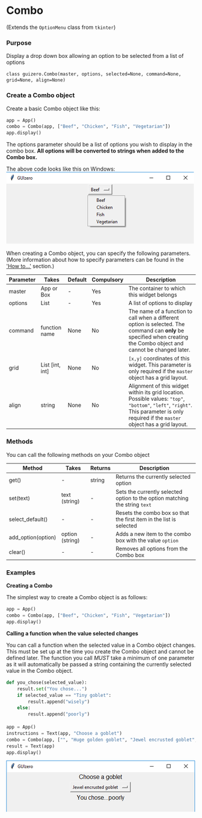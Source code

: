 # Combo

(Extends the `OptionMenu` class from `tkinter`)

### Purpose
Display a drop down box allowing an option to be selected from a list of options

```
class guizero.Combo(master, options, selected=None, command=None, grid=None, align=None)
```

### Create a Combo object

Create a basic Combo object like this:

```python
app = App()
combo = Combo(app, ["Beef", "Chicken", "Fish", "Vegetarian"])
app.display()
```

The options parameter should be a list of options you wish to display in the combo box. **All options will be converted to strings when added to the Combo box.**

The above code looks like this on Windows:
![Combo on Windows](images/combo_windows.png)


When creating a Combo object, you can specify the following parameters. (More information about how to specify parameters can be found in the ['How to...'](./howto/) section.)

| Parameter | Takes | Default | Compulsory | Description                         |
| --------- | --------- | ------- | ---------- | -------------------------|
| master    | App or Box   | - | Yes       | The container to which this widget belongs
| options   | List    | -  | Yes         | A list of options to display |
| command | function name | None | No   | The name of a function to call when a different option is selected. The command can **only** be specified when creating the Combo object and cannot be changed later. |
| grid   | List [int, int]   | None     | No         | `[x,y]` coordinates of this widget. This parameter is only required if the `master` object has a grid layout. |
| align   | string     | None     | No         | Alignment of this widget within its grid location. Possible values: `"top"`, `"bottom"`, `"left"`, `"right"`. This parameter is only required if the `master` object has a grid layout.  |



### Methods

You can call the following methods on your Combo object

| Method        | Takes     | Returns    | Description                |
| ------------- | ------------- | ---------- | -------------------------- |
| get()  | -  | string          | Returns the currently selected option |
| set(text)   | text (string)         | -         | Sets the currently selected option to the option matching the string `text`       |
| select_default() | - | - |  Resets the combo box so that the first item in the list is selected |
| add_option(option) | option (string) | - |  Adds a new item to the combo box with the value `option` |
| clear() | - | - |  Removes all options from the Combo box |



### Examples

**Creating a Combo**

The simplest way to create a Combo object is as follows:

```python
app = App()
combo = Combo(app, ["Beef", "Chicken", "Fish", "Vegetarian"])
app.display()
```

**Calling a function when the value selected changes**

You can call a function when the selected value in a Combo object changes. This must be set up at the time you create the Combo object and cannot be defined later. The function you call *MUST* take a minimum of one parameter as it will automatically be passed a string containing the currently selected value in the Combo object.

```python
def you_chose(selected_value):
    result.set("You chose...")
    if selected_value == "Tiny goblet":
        result.append("wisely")
    else:
        result.append("poorly")

app = App()
instructions = Text(app, "Choose a goblet")
combo = Combo(app, ["", "Huge golden goblet", "Jewel encrusted goblet", "Tiny goblet"], command=you_chose)
result = Text(app)
app.display()
```

![Combo calling a function](images/combo_function_windows.png)
